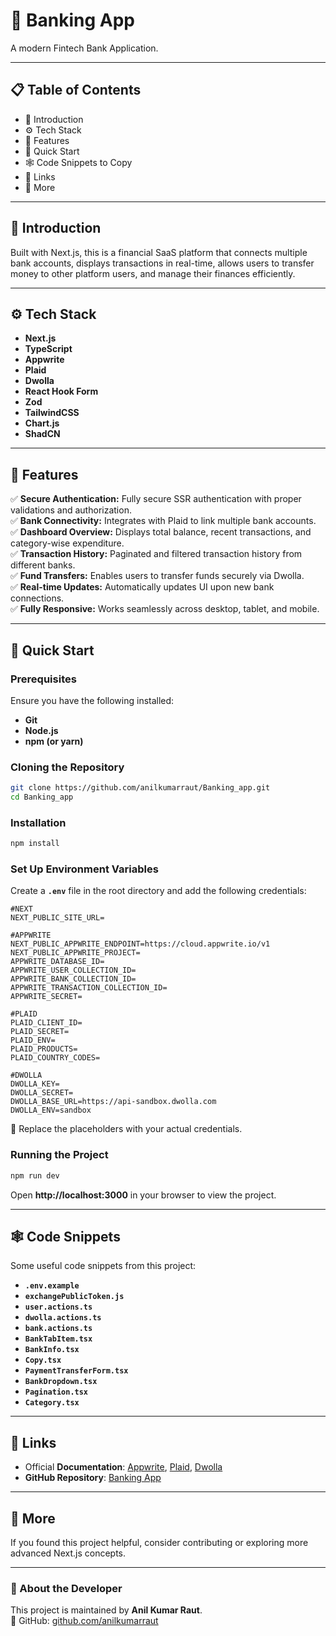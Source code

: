 # **🏦 Banking App**  
A modern Fintech Bank Application.

---

## **📋 Table of Contents**
- 🤖 Introduction  
- ⚙️ Tech Stack  
- 🔋 Features  
- 🤸 Quick Start  
- 🕸️ Code Snippets to Copy  
- 🔗 Links  
- 🚀 More  

---

## **🤖 Introduction**  
Built with Next.js, this is a financial SaaS platform that connects multiple bank accounts, displays transactions in real-time, allows users to transfer money to other platform users, and manage their finances efficiently.  

---

## **⚙️ Tech Stack**
- **Next.js**  
- **TypeScript**  
- **Appwrite**  
- **Plaid**  
- **Dwolla**  
- **React Hook Form**  
- **Zod**  
- **TailwindCSS**  
- **Chart.js**  
- **ShadCN**  

---

## **🔋 Features**
✅ **Secure Authentication:** Fully secure SSR authentication with proper validations and authorization.  
✅ **Bank Connectivity:** Integrates with Plaid to link multiple bank accounts.  
✅ **Dashboard Overview:** Displays total balance, recent transactions, and category-wise expenditure.  
✅ **Transaction History:** Paginated and filtered transaction history from different banks.  
✅ **Fund Transfers:** Enables users to transfer funds securely via Dwolla.  
✅ **Real-time Updates:** Automatically updates UI upon new bank connections.  
✅ **Fully Responsive:** Works seamlessly across desktop, tablet, and mobile.  

---

## **🤸 Quick Start**
### **Prerequisites**
Ensure you have the following installed:  
- **Git**  
- **Node.js**  
- **npm (or yarn)**  

### **Cloning the Repository**
```bash
git clone https://github.com/anilkumarraut/Banking_app.git
cd Banking_app
```

### **Installation**
```bash
npm install
```

### **Set Up Environment Variables**
Create a **`.env`** file in the root directory and add the following credentials:

```
#NEXT
NEXT_PUBLIC_SITE_URL=

#APPWRITE
NEXT_PUBLIC_APPWRITE_ENDPOINT=https://cloud.appwrite.io/v1
NEXT_PUBLIC_APPWRITE_PROJECT=
APPWRITE_DATABASE_ID=
APPWRITE_USER_COLLECTION_ID=
APPWRITE_BANK_COLLECTION_ID=
APPWRITE_TRANSACTION_COLLECTION_ID=
APPWRITE_SECRET=

#PLAID
PLAID_CLIENT_ID=
PLAID_SECRET=
PLAID_ENV=
PLAID_PRODUCTS=
PLAID_COUNTRY_CODES=

#DWOLLA
DWOLLA_KEY=
DWOLLA_SECRET=
DWOLLA_BASE_URL=https://api-sandbox.dwolla.com
DWOLLA_ENV=sandbox
```
🔹 Replace the placeholders with your actual credentials.

### **Running the Project**
```bash
npm run dev
```
Open **http://localhost:3000** in your browser to view the project.

---

## **🕸️ Code Snippets**
Some useful code snippets from this project:

- **`.env.example`**
- **`exchangePublicToken.js`**
- **`user.actions.ts`**
- **`dwolla.actions.ts`**
- **`bank.actions.ts`**
- **`BankTabItem.tsx`**
- **`BankInfo.tsx`**
- **`Copy.tsx`**
- **`PaymentTransferForm.tsx`**
- **`BankDropdown.tsx`** 
- **`Pagination.tsx`**
- **`Category.tsx`**

---

## **🔗 Links**
- Official **Documentation**: [Appwrite](https://appwrite.io/), [Plaid](https://plaid.com/), [Dwolla](https://www.dwolla.com/)
- **GitHub Repository**: [Banking App](https://github.com/anilkumarraut/Banking_app)

---

## **🚀 More**
If you found this project helpful, consider contributing or exploring more advanced Next.js concepts.

---

### **👤 About the Developer**
This project is maintained by **Anil Kumar Raut**.  
🔗 GitHub: [github.com/anilkumarraut](https://github.com/anilkumarraut)  

